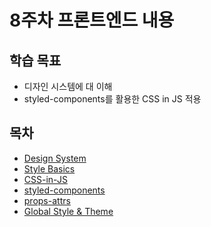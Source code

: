 # 8주차 프론트엔드 내용

## 학습 목표

- 디자인 시스템에 대 이해
- styled-components를 활용한 CSS in JS 적용

## 목차

- [Design System]('./design-system.md')
- [Style Basics]('./style-basics.md')
- [CSS-in-JS]('./css-in-js.md')
- [styled-components]('./styled-components.md')
- [props-attrs]('./props-attrs.md')
- [Global Style & Theme]('./global-style-theme.md')
